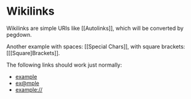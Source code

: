# Wikilinks

Wikilinks are simple URIs like [[Autolinks]],
which will be converted by pegdown.

Another example with spaces: [[Special Chars]],
with square brackets: [[[Square]Brackets]].

The following links should work just normally:

* [example](http://example)
* [ex@mple](http://example)
* [example://](http://example)
